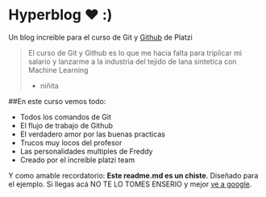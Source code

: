 # Hyperblog ❤ :)
Un blog increible para el curso de Git y [Github](http://github.com "Github") de Platzi
>El curso de Git y Github es lo que me hacia falta para triplicar mi salario y lanzarme a la industria del tejido de lana sintetica con Machine Learning
> - niñita

##En este curso vemos todo: 
* Todos los comandos de Git 
* El flujo de trabajo de Github
* El verdadero amor por las buenas practicas
* Trucos muy locos del profesor 
* Las personalidades multiples de Freddy
* Creado por el increible platzi team

Y como amable recordatorio: **Este readme.md es un chiste**. Diseñado para el ejemplo. Si llegas acá NO TE LO TOMES ENSERIO y mejor [ve a google](http://google.com "ve a google").
